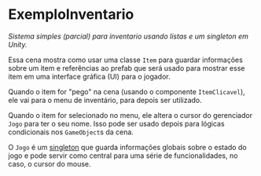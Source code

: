 # ExemploInventario

*Sistema simples (parcial) para inventario usando listas e um singleton em Unity.*

Essa cena mostra como usar uma classe `Item` para guardar informações sobre um item e referências ao prefab que será usado para mostrar esse item em uma interface gráfica (UI) para o jogador. 

Quando o item for "pego" na cena (usando o componente `ItemClicavel`), ele vai para o menu de inventário, para depois ser utilizado.

Quando o item for selecionado no menu, ele altera o cursor do gerenciador `Jogo` para ter o seu nome. Isso pode ser usado depois para lógicas condicionais nos `GameObject`s da cena.

O `Jogo` é um [singleton](http://gameprogrammingpatterns.com/singleton.html) que guarda informações globais sobre o estado do jogo e pode servir como central para uma série de funcionalidades, no caso, o cursor do mouse.
